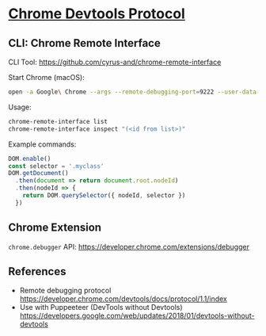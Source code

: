 # [Chrome Devtools Protocol](https://chromedevtools.github.io/devtools-protocol/#protocol)

## CLI: Chrome Remote Interface
CLI Tool: https://github.com/cyrus-and/chrome-remote-interface

Start Chrome (macOS):
```sh
open -a Google\ Chrome --args --remote-debugging-port=9222 --user-data-dir=""
```

Usage:
```sh
chrome-remote-interface list
chrome-remote-interface inspect "(<id from list>)"
```

Example commands:
```js
DOM.enable()
const selector = '.myclass'
DOM.getDocument()
  .then(document => return document.root.nodeId)
  .then(nodeId => {
    return DOM.querySelector({ nodeId, selector })
  })
```

## Chrome Extension
`chrome.debugger` API: https://developer.chrome.com/extensions/debugger

## References
- Remote debugging protocol https://developer.chrome.com/devtools/docs/protocol/1.1/index
- Use with Puppeeteer (DevTools without Devtools) https://developers.google.com/web/updates/2018/01/devtools-without-devtools
